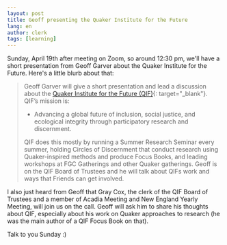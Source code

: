 ```yaml
---
layout: post
title: Geoff presenting the Quaker Institute for the Future
lang: en
author: clerk
tags: [learning]
---
```


Sunday, April 19th after meeting on Zoom, so around 12:30 pm, we'll have a short presentation from Geoff Garver about the Quaker Institute for the Future. Here's a little blurb about that:

> Geoff Garver will give a short presentation and lead a discussion about the [Quaker Institute for the Future (QIF)](www.quakerinstitute.org){: target="_blank"}.  QIF’s mission is: 
  > * Advancing a global future of inclusion, social justice, and ecological integrity through participatory research and discernment.
>
> QIF does this mostly by running a Summer Research Seminar every summer, holding Circles of Discernment that conduct research using Quaker-inspired methods and produce Focus Books, and leading workshops at FGC Gatherings and other Quaker gatherings.  Geoff is on the QIF Board of Trustees and he will talk about QIFs work and ways that Friends can get involved.

I also just heard from Geoff that Gray Cox, the clerk of the QIF Board of Trustees and a member of Acadia Meeting and New England Yearly Meeting, will join us on the call. Geoff will ask him to share his thoughts about QIF, especially about his work on Quaker approaches to research (he was the main author of a QIF Focus Book on that).

Talk to you Sunday :)
